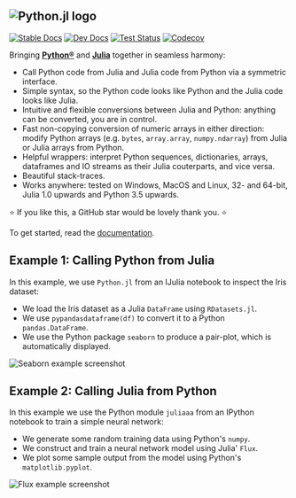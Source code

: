 ![Python.jl logo](https://raw.githubusercontent.com/cjdoris/Python.jl/master/logo-text.svg)
---
[![Stable Docs](https://img.shields.io/badge/docs-stable-blue.svg)](https://cjdoris.github.io/Python.jl/stable)
[![Dev Docs](https://img.shields.io/badge/docs-dev-blue.svg)](https://cjdoris.github.io/Python.jl/dev)
[![Test Status](https://github.com/cjdoris/Python.jl/workflows/Tests/badge.svg)](https://github.com/cjdoris/Python.jl/actions?query=workflow%3ATests)
[![Codecov](https://codecov.io/gh/cjdoris/Python.jl/branch/master/graph/badge.svg?token=A813UUIHGS)](https://codecov.io/gh/cjdoris/Python.jl)

Bringing [**Python®**](https://www.python.org/) and [**Julia**](https://julialang.org/) together in seamless harmony:
- Call Python code from Julia and Julia code from Python via a symmetric interface.
- Simple syntax, so the Python code looks like Python and the Julia code looks like Julia.
- Intuitive and flexible conversions between Julia and Python: anything can be converted, you are in control.
- Fast non-copying conversion of numeric arrays in either direction: modify Python arrays (e.g. `bytes`, `array.array`, `numpy.ndarray`) from Julia or Julia arrays from Python.
- Helpful wrappers: interpret Python sequences, dictionaries, arrays, dataframes and IO streams as their Julia couterparts, and vice versa.
- Beautiful stack-traces.
- Works anywhere: tested on Windows, MacOS and Linux, 32- and 64-bit, Julia 1.0 upwards and Python 3.5 upwards.

⭐ If you like this, a GitHub star would be lovely thank you. ⭐

To get started, read the [documentation](https://cjdoris.github.io/Python.jl/stable).

## Example 1: Calling Python from Julia

In this example, we use `Python.jl` from an IJulia notebook to inspect the Iris dataset:
- We load the Iris dataset as a Julia `DataFrame` using `RDatasets.jl`.
- We use `pypandasdataframe(df)` to convert it to a Python `pandas.DataFrame`.
- We use the Python package `seaborn` to produce a pair-plot, which is automatically displayed.

![Seaborn example screenshot](https://raw.githubusercontent.com/cjdoris/Python.jl/master/examples/seaborn.png)

## Example 2: Calling Julia from Python

In this example we use the Python module `juliaaa` from an IPython notebook to train a simple neural network:
- We generate some random training data using Python's `numpy`.
- We construct and train a neural network model using Julia' `Flux`.
- We plot some sample output from the model using Python's `matplotlib.pyplot`.

![Flux example screenshot](https://raw.githubusercontent.com/cjdoris/Python.jl/master/examples/flux.png)
